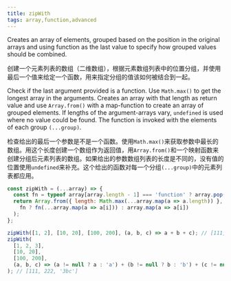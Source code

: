 ```yaml
---
title: zipWith
tags: array,function,advanced
---
```


Creates an array of elements, grouped based on the position in the original arrays and using function as the last value to specify how grouped values should be combined.

创建一个元素列表的数组（二维数组），根据元素数组列表中的位置分组，并使用最后一个值来给定一个函数，用来指定分组的值该如何被结合到一起。

Check if the last argument provided is a function.
Use `Math.max()` to get the longest array in the arguments.
Creates an array with that length as return value and use `Array.from()` with a map-function to create an array of grouped elements.
If lengths of the argument-arrays vary, `undefined` is used where no value could be found.
The function is invoked with the elements of each group `(...group)`.

检查给出的最后一个参数是不是一个函数。使用`Math.max()`来获取参数中最长的数组。用这个长度创建一个数组作为返回值，用`Array.from()`和一个映射函数来创建分组后元素列表的数组。如果给出的参数数组列表的长度是不同的，没有值的位置使用`undefined`来补充。这个给出的函数对每一个分组`(...group)`中的元素列表都应用。

```js
const zipWith = (...array) => {
  const fn = typeof array[array.length - 1] === 'function' ? array.pop() : undefined;
  return Array.from({ length: Math.max(...array.map(a => a.length)) }, (_, i) =>
    fn ? fn(...array.map(a => a[i])) : array.map(a => a[i])
  );
};
```

```js
zipWith([1, 2], [10, 20], [100, 200], (a, b, c) => a + b + c); // [111,222]
zipWith(
  [1, 2, 3],
  [10, 20],
  [100, 200],
  (a, b, c) => (a != null ? a : 'a') + (b != null ? b : 'b') + (c != null ? c : 'c')
); // [111, 222, '3bc']
```